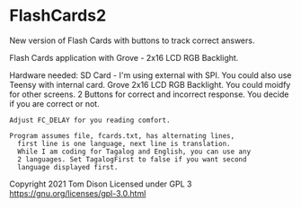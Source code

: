 # FlashCards2
New version of Flash Cards with buttons to track correct answers.

  Flash Cards application with 
  Grove - 2x16 LCD RGB Backlight.

  Hardware needed:
    SD Card - I'm using external with SPI. 
      You could also use Teensy with internal card.
    Grove 2x16 LCD RGB Backlight. 
      You could moidfy for other screens.
    2 Buttons for correct and incorrect response.
      You decide if you are correct or not.

    Adjust FC_DELAY for you reading comfort.

    Program assumes file, fcards.txt, has alternating lines,
      first line is one language, next line is translation.
      While I am coding for Tagalog and English, you can use any
      2 languages. Set TagalogFirst to false if you want second 
      language displayed first.

  Copyright 2021 Tom Dison
  Licensed under GPL 3
  https://gnu.org/licenses/gpl-3.0.html
